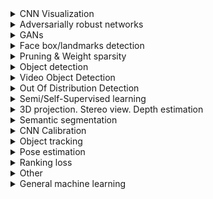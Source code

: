 <details>
  <summary>CNN Visualization</summary>

  Deep Inside Convolutional Networks: Visualising Image Classification Models and Saliency Maps | 2014 | [link](https://cs.nyu.edu/~fergus/papers/zeilerECCV2014.pdf) | [github](https://github.com/binrey/lithub/blob/master/data/Deep%20Inside%20Convolutional%20Networks:%20Visualising...%202014.pdf)    
  Visualizing and Understanding Convolutional Networks | 2014 | [link](https://arxiv.org/pdf/1311.2901.pdf) | [github](https://github.com/binrey/lithub/blob/master/data/Visualizing%20and%20Understanding%20Convolutional%20Networks%202014.pdf)   
  Striving for Simplisity: The All Convolutional Net | 2015 | [link](https://arxiv.org/pdf/1412.6806.pdf) | [github](https://github.com/binrey/lithub/blob/master/data/Striving%20for%20Simplisity:%20The%20All%20Convolutional%20Net%202015.pdf)   
  Adaptive Deconvolutional Networks for Mid and High Level Feature Learning | 2011 | [github](https://github.com/binrey/lithub/blob/master/data/Adaptive%20Deconvolutional%20Networks%20for%20Mid%20and%20High%20Level%20Feature%20Learning%202011.pdf)    
  Grad-CAM:Visual Explanations from Deep Networks via Gradient-based Localization | 2017 | [link](https://arxiv.org/abs/1610.02391) | [github](https://github.com/binrey/lithub/blob/master/data/Grad-CAM:%20Visual%20Explanations%20from%20Deep%20Networks...%202017.pdf)    
  Visualizing the Impact of Feature Attribution Baselines | [link](https://distill.pub/2020/attribution-baselines/)    
  Visualization gradient-based methods | [link](http://blog.qure.ai/notes/deep-learning-visualization-gradient-based-methods)    
</details>

<details>
  <summary>Adversarially robust networks</summary>

  Image Synthesis with a Single (Robust) Classifier | 2019 | [link](https://pdfs.semanticscholar.org/9def/7ae50a48bb914e4ea88730e5f01c17af685e.pdf)    
  Adversarial Robustness as a Prior for Learned Representations | 2019 | [link](https://arxiv.org/pdf/1906.00945.pdf)    
  Do Adversarially Robust ImageNet Models Transfer Better? | 2020 | [link](https://arxiv.org/pdf/2007.08489.pdf)    
  Improved Regularization of Convolutional Neural Networks with Cutout | 2017 | [link](https://arxiv.org/pdf/1708.04552.pdf)    
  Random Erasing Data Augmentation | 2017 | [link](https://arxiv.org/pdf/1708.04896.pdf)    
  Data Augmentation using Random Image Cropping and Patching for Deep CNNs | 2019 | [link](https://arxiv.org/pdf/1811.09030.pdf)    
</details>

<details>
  <summary>GANs</summary>

  #### Implementations
  Keras-GANs | [link](https://github.com/eriklindernoren/Keras-GAN)    
  COND DCGAN-tensorflow | [link](https://github.com/utkd/gans/blob/master/cifar10cgan.ipynb)    
  BEGAN-tensorflow | [link](https://github.com/fabulousjeong/began-tensorflow)   
  How to Develop a GAN for Generating Handwritten Digits | [link](https://machinelearningmastery.com/how-to-develop-a-generative-adversarial-network-for-an-mnist-handwritten-digits-from-scratch-in-keras/)    
  Unrolled-GAN. Tensorflow model | [link](https://github.com/gokul-uf/TF-Unrolled-GAN/blob/master/model.py)    
  Unrolled-GAN. Simple example in jup-notebook | [link](https://github.com/poolio/unrolled_gan/blob/master/Unrolled%20GAN%20demo.ipynb)   
  Trafficsign cyclegan | [link](https://github.com/Spataner/trafficsign-cyclegan)    
  NIPS 2016 Tutorial: Generative Adversarial Networks | [link](https://arxiv.org/pdf/1701.00160.pdf) | [github](data/1701.00160.pdf)    
  Keras-ACGAN-CIFAR10 | [link](https://github.com/King-Of-Knights/Keras-ACGAN-CIFAR10)    
  Cycle-GAN in Keras | [link](https://github.com/MingwangLin/cyclegan-keras)    

  #### Articles
  GAN: Generative Adversarial Nets | 2014 | [link](https://arxiv.org/pdf/1406.2661.pdf)    
  Image-to-Image Translation with Conditional Adversarial Networks | 2016 | [link](https://arxiv.org/pdf/1611.07004v1.pdf)    
  DCGAN: Unsupervised Representation Learning with Deep Conv. GANs | 2016 | [link](https://arxiv.org/pdf/1511.06434.pdf)    
  NIPS 2016 Tutorial: Generative Adversarial Networks | 2016 | [link](https://arxiv.org/pdf/1701.00160.pdf)    
  CA-GAN: Conditional Image Synthesis with Auxiliary Classifier GANs | 2016 | [link](https://arxiv.org/pdf/1610.09585.pdf)    
  BEGAN: Boundary Equilibrium Generative Adversarial Networks | 2017 | [link](https://arxiv.org/pdf/1703.10717.pdf)   
  Unrolled GANs | 2017 | [link](https://arxiv.org/pdf/1611.02163.pdf)    
  CycleGAN: Unpaired Image-to-Image Translation using Cycle-GANs | 2018 | [link](https://arxiv.org/pdf/1703.10593.pdf)    
  CGANS with Projection Discriminator | 2018 | [link](https://arxiv.org/pdf/1802.05637.pdf)    
  GAN hacks | [link](https://github.com/soumith/ganhacks)    
  GAN Series (from the beginning to the end) | [link](https://medium.com/@jonathan_hui/gan-gan-series-2d279f906e7b)    
  Generation of Natural Traffic Sign | [link](https://github.com/binrey/lithub/blob/master/data/Signs%20with%20CycleGan.pdf)   
  Achieving Robustness in the Wild via Adversarial Mixing with Disentangled Representationshttps | 2019 | [link](https://arxiv.org/pdf/1912.03192.pdf)    
  Image-to-Image Translation with Conditional Adversarial Networks (Pix2Pix) | 2018 | [link](https://arxiv.org/pdf/1611.07004.pdf)    
  Instance Normalization | 2017 | [link](https://arxiv.org/pdf/1607.08022.pdf)    
  Improved Techniques for Training GANs | 2016 | [link](https://arxiv.org/pdf/1606.03498v1.pdf)    
  Perceptual Losses for Real-Time Style Transfer and Super-Resolution | 2016 | [link](https://arxiv.org/pdf/1603.08155.pdf)    
  A U-Net Based Discriminator for Generative Adversarial Networks | 2020 | [link](https://arxiv.org/pdf/2002.12655.pdf)    
</details>
  
<details>
  
  <summary>Face box/landmarks detection</summary>
  
  #### Implementations
  MTCNN on caffe | [link](https://github.com/blankWorld/MTCNN-Accelerate-Onet)    
  
  #### Articles
  MTCNN description | [link](https://towardsdatascience.com/face-detection-using-mtcnn-a-guide-for-face-extraction-with-a-focus-on-speed-c6d59f82d49)    
  A Multi-Task CNN Framework for Driver Face Monitoring | [link](https://www.researchgate.net/publication/329748136_A_Multi-Task_CNN_Framework_for_Driver_Face_Monitoring)    
  Driver Drowsiness Detection Model Using Convolutional Neural Networks Techniques for Android Application | 2020 | [link](https://arxiv.org/pdf/2002.03728.pdf)    
  Fast Facial Landmark Detection and Applications: A Survey | 2021 | [link](https://arxiv.org/ftp/arxiv/papers/2101/2101.10808.pdf)    
  Как на самом деле работает распознавание лиц | [link](https://habr.com/ru/company/ntechlab/blog/586770/)    
</details> 
  
<details>
  <summary>Pruning & Weight sparsity</summary>
  
  Learning both Weights and Connections for Efficient Neural Networks | 2015 | [link](https://arxiv.org/pdf/1506.02626.pdf)  
  Sparse Convolutional Neural Networks | 2015 | [link](https://zpascal.net/cvpr2015/Liu_Sparse_Convolutional_Neural_2015_CVPR_paper.pdf)  
  Spatially-sparse convolutional neural networks | 2014 | [link](https://arxiv.org/pdf/1409.6070.pdf)  
  Training Sparse Neural Networks | 2016 | [link](https://arxiv.org/pdf/1611.06694.pdf)  
  Learning Sparse Neural Networks through L0 Regularization | 2018 | [link](https://arxiv.org/pdf/1712.01312.pdf)  
  Learning Sparse Neural Networks via Sensitivity-Driven Regularization | 2018 | [link](https://papers.nips.cc/paper/7644-learning-sparse-neural-networks-via-sensitivity-driven-regularization.pdf)  
  The Difficulty of Training Sparse Neural Networks | 2019 | [link](https://openreview.net/pdf?id=SyeyPEH23N)  
  Pruned and Structurally Sparse Neural Networks | 2018 | [link](https://arxiv.org/pdf/1810.00299.pdf)  
  Submanifold Sparse Convolutional Networks | 2017 | [link](https://arxiv.org/pdf/1706.01307.pdf)    

  The State of Sparsity in Deep Neural Networks | 2019 | [link](https://arxiv.org/pdf/1902.09574.pdf)    
  Sparse, Quantized, Full Frame CNN for Low Power Embedded Devices - Texas Instruments | [link](
  http://openaccess.thecvf.com/content_cvpr_2017_workshops/w4/papers/Mathew_Sparse_Quantized_Full_CVPR_2017_paper.pdf)   
  Ristretto: Hardware-Oriented Approximation of Convolutional Neural Networks | 2016 | [link](https://arxiv.org/pdf/1605.06402.pdf)    
  How to Quantize Neural Networks with TensorFlow | 2016 | [link](https://petewarden.com/2016/05/03/how-to-quantize-neural-networks-with-tensorflow/)    
  Quantizing deep convolutional networks for efficient inference: A whitepaper | 2018 | [link](https://arxiv.org/pdf/1806.08342.pdf)    
  Do We Really Need Model Compression? | [link](http://mitchgordon.me/machine/learning/2020/01/13/do-we-really-need-model-compression.html)    
  A Survey on Methods and Theories of Quantized Neural Networks | 2018 | [link](https://arxiv.org/pdf/1808.04752.pdf)   
</details>

<details>
  <summary>Object detection</summary>

  #### Implementations
  SSD in keras | [link](https://github.com/tanakataiki/ssd_kerasV2)    

  #### Articles
  A Survey of the Recent Architectures of Deep Convolutional Neural Networks | 2019 | [link](https://github.com/binrey/lithub/blob/master/data/A%20Survey%20of%20the%20Recent%20Architectures%20of%20Deep%20Convolutional%20Neural%20Networks%202019.pdf)   
  Exploring the Origins and Prevalence of Texture Bias in Convolutional Neural Networks | 2019 | [link](https://arxiv.org/pdf/1911.09071.pdf)    
  ShuffleNet | 2017 | [link](https://arxiv.org/pdf/1707.01083.pdf)    
  ResNet-38 | 2016 | [link](https://arxiv.org/pdf/1611.10080.pdf)    
  Deep Learning for Generic Object Detection: A Survey | 2019 | [link](https://arxiv.org/pdf/1809.02165.pdf)    
  Rethinking ImageNet Pre-training | 2018 | [link](https://arxiv.org/pdf/1811.08883.pdf)    
  Do Better ImageNet Models Transfer Better? | 2019 | [link](https://arxiv.org/pdf/1805.08974.pdf)     
  Object Detection List | [link](https://github.com/hoya012/deep_learning_object_detection)    
  Weakly supervised discriminative localization and classification: a joint learning process | 2009 | [github](data/1701.00160.pdf)    
  Object-centric spatial pooling for image classification | 2012 | [github](data/SegSVM_CMU-RI-TR-09-29.pdf)   
  5 Significant Object Detection Challenges and Solutions | [link](http://kimberlyfessel.com/algorithms/literature%20reviews/object-detection-challenges/)    
  How Much Position Information Do Convolutional Neural Networks Encode? | [link](https://arxiv.org/pdf/2001.08248.pdf)    
  Joint Face Detection and Alignment using Multi-task Cascaded Convolutional Networks | 2016 | [link](https://arxiv.org/pdf/1604.02878.pdf)    
  YOLO9000: Better, Faster, Stronger | 2016 | [link](https://arxiv.org/pdf/1612.08242.pdf)    
  Part-Aware Region Proposal for Vehicle Detection in High Occlusion Environment | 2018 | [link](https://github.com/binrey/lithub/blob/master/data/Part-Aware_Region_Proposal_for_Vehicle_Detection_i.pdf)    
  Occlusion-aware R-CNN: Detecting Pedestrians in a Crowd | 2018 | [link](https://arxiv.org/pdf/1807.08407.pdf)    
  Small objects detection | [link](https://medium.com/datadriveninvestor/small-objects-detection-problem-c5b430996162)   
  Feature Pyramid Networks for Object Detection | 2017 | [link](https://arxiv.org/pdf/1612.03144.pdf)   
  PP-YOLO: An Effective and Efficient Implementation of Object Detector | 2020 | [link](https://arxiv.org/pdf/2007.12099.pdf)    
  A Survey of Deep Learning-based Object Detection | 2019 | [link](https://arxiv.org/pdf/1907.09408.pdf)    
  Tips for implementing SSD Object Detection (with TensorFlow code) | 2019 | [link](https://lambdalabs.com/blog/how-to-implement-ssd-object-detection-in-tensorflow/)    
  Fire SSD: Wide Fire Modules based Single Shot Detector on Edge Device | 2018 | [link](https://arxiv.org/pdf/1806.05363v1.pdf)    
  DEFORMABLE DETR: DEFORMABLE TRANSFORMERS FOR END-TO-END OBJECT DETECTION | 2021 | [link](https://openreview.net/pdf?id=gZ9hCDWe6ke)    
  Object Detection Accuracy (mAP) Cheat Sheet | [link](https://towardsdatascience.com/object-detection-accuracy-map-cheat-sheet-8f710fd79011)    
  EfficientNetV2: Smaller Models and Faster Training | 2021 | [link](https://arxiv.org/pdf/2104.00298.pdf)    
</details>

<details>
  <summary>Video Object Detection</summary>
  
  Guide to VOD | [link](https://towardsdatascience.com/ug-vod-the-ultimate-guide-to-video-object-detection-816a76073aef)    
  Object Detection in Video with Spatiotemporal Sampling Networks | [link](https://arxiv.org/pdf/1803.05549.pdf)    
</details>

<details>
  <summary>Out Of Distribution Detection</summary>
  
  Out-of-Distribution Detection in Deep Neural Networks | [link](https://medium.com/analytics-vidhya/out-of-distribution-detection-in-deep-neural-networks-450da9ed7044)   
  Contrastive Training for Improved Out-of-Distribution Detection | [link](https://arxiv.org/pdf/2007.05566.pdf)      
  Label Smoothed Embedding Hypothesis for Out-of-Distribution Detection | 2021 | [link](https://arxiv.org/pdf/2102.05131.pdf)    
</details>

<details>
  <summary>Semi/Self-Supervised learning</summary>
  
  FixMatch: Simplifying Semi-Supervised Learning with Consistency and Confidence | 2001 | [link](https://arxiv.org/pdf/2001.07685.pdf)   
  A Simple Framework for Contrastive Learning of Visual Representations | 2020 | [link](https://arxiv.org/pdf/2002.05709.pdf)   
  Self-Supervised Representation Learning Overview | 2020 | [link](https://lilianweng.github.io/lil-log/2019/11/10/self-supervised-learning.html)    
  Emerging Properties in Self-Supervised Vision Transformers | [link](https://arxiv.org/pdf/2104.14294.pdf)    
  Efficient Visual Pretraining with Contrastive Detection | 2021 | [link](https://arxiv.org/pdf/2103.10957.pdf)    
  Emerging Properties in Self-Supervised Vision Transformers | 2021 | [link](https://arxiv.org/pdf/2104.14294.pdf)    
  An intro to self supervised learning | [link](https://towardsdatascience.com/a-different-kind-of-deep-learning-part-1-90fe6c52f1ab)    
  Self Supervised learning: generative approaches | [link](https://towardsdatascience.com/a-different-kind-of-deep-learning-part-2-b447ff469255)    
</details>

<details>
  <summary>3D projection. Stereo view. Depth estimation</summary>
  
  ### Implementations    
  Camera-Lidar Projection: Navigating between 2D and 3D | [link](https://medium.com/swlh/camera-lidar-projection-navigating-between-2d-and-3d-911c78167a94)    
  3D trajectory reconstruction of moving objects using multiple unsynchronized cameras | [link](https://github.com/CenekAlbl/mvus)    
  3D reconstruction example | [link](https://github.com/alyssaq/3Dreconstruction)    
  Depth perception using stereo camera (Python/C++) | [link](https://learnopencv.com/depth-perception-using-stereo-camera-python-c/)    
  Disparity map from opencv | [link](https://docs.opencv.org/4.x/dd/d53/tutorial_py_depthmap.html)    
  Inverse Projection | [link](https://github.com/darylclimb/cvml_project/tree/master/projections/inverse_projection)    
  Калибровка камеры с использованием с OpenCV | [link](https://docs.opencv.org/4.x/d4/d94/tutorial_camera_calibration.html)    
  
  ### Articles    
  Основы стереозрения | [link](https://habr.com/ru/post/130300/)    
  Disparity Matrix | [link](https://jayrambhia.com/blog/disparity-mpas)    
  Stereo Ranging | [link](https://jayrambhia.com/blog/stereoranging)    
  Monocular Depth estimation with keras | [link](https://keras.io/examples/vision/depth_estimation/)    
  Digging Into Self-Supervised Monocular Depth Estimation | [link](https://openaccess.thecvf.com/content_ICCV_2019/papers/Godard_Digging_Into_Self-Supervised_Monocular_Depth_Estimation_ICCV_2019_paper.pdf)    
  Depth Map Prediction from a Single Image using a Multi-Scale Deep Network | 2014 | [link](https://papers.nips.cc/paper/2014/file/7bccfde7714a1ebadf06c5f4cea752c1-Paper.pdf)    
  Stereo Depth Estimation (Papers With Code) | [link](https://paperswithcode.com/task/stereo-depth-estimation)    
  Inverse Projection | [link](https://towardsdatascience.com/inverse-projection-transformation-c866ccedef1c)    

</details>
  
<details>
  <summary>Semantic segmentation</summary>
  
  Towards Bounding-Box Free Panoptic Segmentation | 2020 | [link](https://arxiv.org/pdf/2002.07705.pdf)    
  Learning Deconvolution Network for Semantic Segmentation | 2015 | [link](https://arxiv.org/pdf/1505.04366.pdf)    
  Fully Convolutional Networks for Semantic Segmentation | 2015 | [link](https://arxiv.org/pdf/1411.4038.pdf)    
  DeepLab | 2017 | [link](https://arxiv.org/pdf/1606.00915.pdf)    
  Rethinking Atrous Convolution for Semantic Image Segmentation | 2017 | [link](https://arxiv.org/pdf/1706.05587.pdf)    
  Encoder-Decoder with Atrous Separable Convolution for Semantic Image Segmentation | 2018 | [link](https://arxiv.org/pdf/1802.02611.pdf)    
</details>

<details>
  <summary>CNN Calibration</summary>
  
  Calibrating Deep Neural Networks using Focal Loss | 2020 | [link](https://arxiv.org/pdf/2002.09437.pdf)    
  Проблема калибровки уверенности | 2020 | [link](/https://dyakonov.org/2020/03/27/%d0%bf%d1%80%d0%be%d0%b1%d0%bb%d0%b5%d0%bc%d0%b0-%d0%ba%d0%b0%d0%bb%d0%b8%d0%b1%d1%80%d0%be%d0%b2%d0%ba%d0%b8-%d1%83%d0%b2%d0%b5%d1%80%d0%b5%d0%bd%d0%bd%d0%be%d1%81%d1%82%d0%b8/)    
</details>

<details>
  <summary>Object tracking</summary>
  
  Оптические трекеры: ASEF и MOSSE | 2018 | [link](https://habr.com/ru/post/421285/)    
  Visual Object Tracking using Adaptive Correlation Filters | 2010 | [link](https://github.com/binrey/lithub/blob/master/data/bolme_cvpr10.pdf)    
  Kalman and Bayesian Filters in Python | 2020 | [link](https://github.com/rlabbe/Kalman-and-Bayesian-Filters-in-Python)    
</details>

<details>
  <summary>Pose estimation</summary>
  
  Multimodal Regression | [link](https://towardsdatascience.com/anchors-and-multi-bin-loss-for-multi-modal-target-regression-647ea1974617)    
  Orientation Estimation in Monocular 3D Object Detection | [link](https://towardsdatascience.com/orientation-estimation-in-monocular-3d-object-detection-f850ace91411)   
  3D Bounding Box Estimation Using Deep Learning and Geometry | 2017 | [link](https://arxiv.org/pdf/1612.00496.pdf)    
  Deep Fitting Degree Scoring Network for Monocular 3D Object Detection | 2019 | [link](https://arxiv.org/pdf/1904.12681.pdf)    
  DensePose: Dense Human Pose Estimation In The Wild | 2018 | [link](https://arxiv.org/pdf/1802.00434.pdf)      
  An Efficient 3D Object Detection Framework for Autonomous Driving | 2019 | [link](https://arxiv.org/pdf/1903.10955.pdf)    
  Lifting 2D object detection to 3D in autonomous driving | 2019 | [link](https://towardsdatascience.com/geometric-reasoning-based-cuboid-generation-in-monocular-3d-object-detection-5ee2996270d1)    
</details>

<details>
  <summary>Ranking loss</summary>
  
  Understanding Ranking Loss, Contrastive Loss, Margin Loss, Triplet Loss, Hinge Loss and all those confusing names | [link](https://gombru.github.io/2019/04/03/ranking_loss/)    
  Siamese and triplet learning with online pair/triplet mining | [link](https://github.com/adambielski/siamese-triplet)    
</details>

<details>
  <summary>Other</summary>
    
  Greedy Policy Search: A Simple Baseline for Learnable Test-Time Augmentation | 2020 | [link](https://arxiv.org/pdf/2002.09103.pdf)    
  A Basic Introduction to Separable Convolutions | [link](https://towardsdatascience.com/a-basic-introduction-to-separable-convolutions-b99ec3102728)    
  Class imbalance in deep learning | [link](https://journalofbigdata.springeropen.com/articles/10.1186/s40537-019-0192-5#Fig4)    
</details>
    
<details>
  <summary>General machine learning</summary>
  
  Блог А. Дьяконова | [link](https://dyakonov.org/)    
</details>
